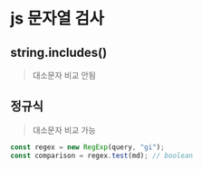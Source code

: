 # js 문자열 검사

## string.includes()

> 대소문자 비교 안됨

## 정규식

> 대소문자 비교 가능

```js
const regex = new RegExp(query, "gi");
const comparison = regex.test(md); // boolean
```
